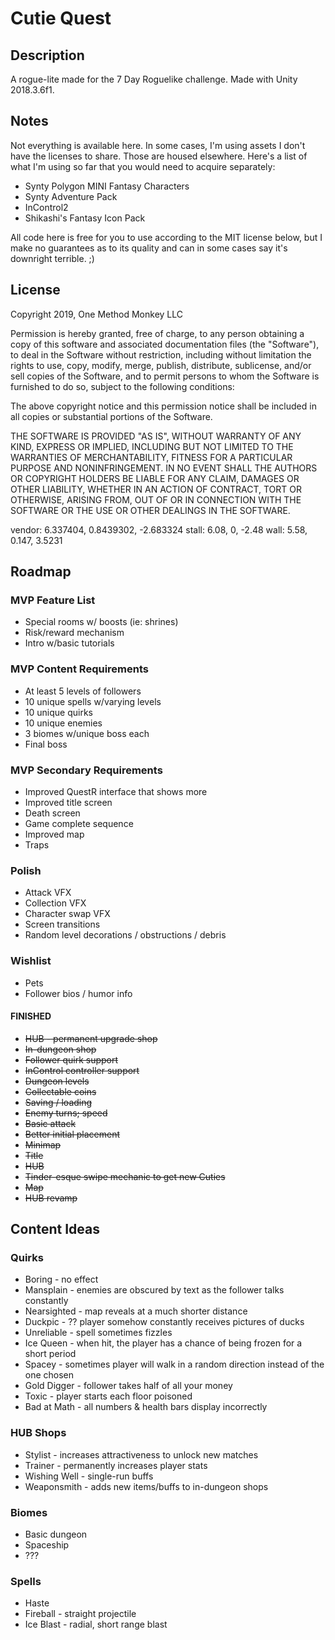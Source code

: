 # Cutie Quest

## Description
A rogue-lite made for the 7 Day Roguelike challenge.
Made with Unity 2018.3.6f1.

## Notes
Not everything is available here. In some cases, I'm using assets I don't have the licenses to share. Those are housed elsewhere. Here's a list of what I'm using so far that you would need to acquire separately:
* Synty Polygon MINI Fantasy Characters
* Synty Adventure Pack
* InControl2
* Shikashi's Fantasy Icon Pack

All code here is free for you to use according to the MIT license below, but I make no guarantees as to its quality and can in some cases say it's downright terrible. ;)

## License
Copyright 2019, One Method Monkey LLC

Permission is hereby granted, free of charge, to any person obtaining a copy of this software and associated documentation files (the "Software"), to deal in the Software without restriction, including without limitation the rights to use, copy, modify, merge, publish, distribute, sublicense, and/or sell copies of the Software, and to permit persons to whom the Software is furnished to do so, subject to the following conditions:

The above copyright notice and this permission notice shall be included in all copies or substantial portions of the Software.

THE SOFTWARE IS PROVIDED "AS IS", WITHOUT WARRANTY OF ANY KIND, EXPRESS OR IMPLIED, INCLUDING BUT NOT LIMITED TO THE WARRANTIES OF MERCHANTABILITY, FITNESS FOR A PARTICULAR PURPOSE AND NONINFRINGEMENT. IN NO EVENT SHALL THE AUTHORS OR COPYRIGHT HOLDERS BE LIABLE FOR ANY CLAIM, DAMAGES OR OTHER LIABILITY, WHETHER IN AN ACTION OF CONTRACT, TORT OR OTHERWISE, ARISING FROM, OUT OF OR IN CONNECTION WITH THE SOFTWARE OR THE USE OR OTHER DEALINGS IN THE SOFTWARE.

vendor: 6.337404, 0.8439302, -2.683324
stall: 6.08, 0, -2.48
wall: 5.58, 0.147, 3.5231

## Roadmap
### MVP Feature List
* Special rooms w/ boosts (ie: shrines)
* Risk/reward mechanism
* Intro w/basic tutorials

### MVP Content Requirements
* At least 5 levels of followers
* 10 unique spells w/varying levels
* 10 unique quirks
* 10 unique enemies
* 3 biomes w/unique boss each
* Final boss

### MVP Secondary Requirements
* Improved QuestR interface that shows more
* Improved title screen
* Death screen
* Game complete sequence
* Improved map
* Traps

### Polish
* Attack VFX
* Collection VFX
* Character swap VFX
* Screen transitions
* Random level decorations / obstructions / debris

### Wishlist
* Pets
* Follower bios / humor info

#### FINISHED
* ~~HUB - permanent upgrade shop~~
* ~~In-dungeon shop~~
* ~~Follower quirk support~~
* ~~InControl controller support~~
* ~~Dungeon levels~~
* ~~Collectable coins~~
* ~~Saving / loading~~
* ~~Enemy turns; speed~~
* ~~Basic attack~~
* ~~Better initial placement~~
* ~~Minimap~~
* ~~Title~~
* ~~HUB~~
* ~~Tinder-esque swipe mechanic to get new Cuties~~
* ~~Map~~
* ~~HUB revamp~~

## Content Ideas
### Quirks
* Boring - no effect
* Mansplain - enemies are obscured by text as the follower talks constantly
* Nearsighted - map reveals at a much shorter distance
* Duckpic - ?? player somehow constantly receives pictures of ducks
* Unreliable - spell sometimes fizzles
* Ice Queen - when hit, the player has a chance of being frozen for a short period
* Spacey - sometimes player will walk in a random direction instead of the one chosen
* Gold Digger - follower takes half of all your money
* Toxic - player starts each floor poisoned
* Bad at Math - all numbers & health bars display incorrectly

### HUB Shops
* Stylist - increases attractiveness to unlock new matches
* Trainer - permanently increases player stats
* Wishing Well - single-run buffs
* Weaponsmith - adds new items/buffs to in-dungeon shops

### Biomes
* Basic dungeon
* Spaceship
* ???

### Spells
* Haste
* Fireball - straight projectile
* Ice Blast - radial, short range blast

